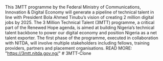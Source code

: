 This 3MTT programme by the Federal Ministry of Communications, Innovation & Digital Economy will generate a pipeline of technical talent in line with President Bola Ahmed Tinubu’s vision of creating 2 million digital jobs by 2025.
The 3 Million Technical Talent (3MTT) programme, a critical part of the Renewed Hope agenda, is aimed at building Nigeria’s technical talent backbone to power our digital economy and position Nigeria as a net talent exporter. The first phase of the programme, executed in collaboration with NITDA, will involve multiple stakeholders including fellows, training providers, partners and placement organisations.
READ MORE: "https://3mtt.nitda.gov.ng/"
#   3 M T T - C l o n e 
 
 
